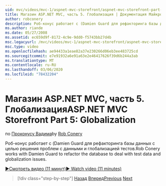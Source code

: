 ```yaml
---
uid: mvc/videos/mvc-1/aspnet-mvc-storefront/aspnet-mvc-storefront-part-5-globalization
title: Магазин ASP.NET MVC, часть 5. Глобализация | Документация Майкрософт
author: robconery
description: Роб-конус работает с (Damien Guard для рефакторинга базы данных с целью решения проблем с данными и глобализацией тестов.
ms.author: riande
ms.date: 05/27/2008
ms.assetid: ec659d9f-8172-4c9e-9dd0-f5743bb27d4b
msc.legacyurl: /mvc/videos/mvc-1/aspnet-mvc-storefront/aspnet-mvc-storefront-part-5-globalization
msc.type: video
ms.openlocfilehash: ae94433a1eae82a37e230266d06eb3ee483725cd
ms.sourcegitcommit: e7e91932a6e91a63e2e46417626f39d6b244a3ab
ms.translationtype: MT
ms.contentlocale: ru-RU
ms.lasthandoff: 03/06/2020
ms.locfileid: "78432204"
---
```

# <a name="aspnet-mvc-storefront-part-5-globalization"></a><span data-ttu-id="1e742-103">Магазин ASP.NET MVC, часть 5. Глобализация</span><span class="sxs-lookup"><span data-stu-id="1e742-103">ASP.NET MVC Storefront Part 5: Globalization</span></span>

<span data-ttu-id="1e742-104">по [Проконусу Вадима](https://github.com/robconery)</span><span class="sxs-lookup"><span data-stu-id="1e742-104">by [Rob Conery](https://github.com/robconery)</span></span>

<span data-ttu-id="1e742-105">Роб-конус работает с (Damien Guard для рефакторинга базы данных с целью решения проблем с данными и глобализацией тестов.</span><span class="sxs-lookup"><span data-stu-id="1e742-105">Rob Conery works with Damien Guard to refactor the database to deal with test data and globalization issues.</span></span>

[<span data-ttu-id="1e742-106">&#9654;Смотреть видео (11 минут)</span><span class="sxs-lookup"><span data-stu-id="1e742-106">&#9654; Watch video (11 minutes)</span></span>](https://channel9.msdn.com/Blogs/ASP-NET-Site-Videos/aspnet-mvc-storefront-part-5-globalization)

> [!div class="step-by-step"]
> <span data-ttu-id="1e742-107">[Назад](aspnet-mvc-storefront-part-4-linq-to-sql-spike.md)
> [Вперед](aspnet-mvc-storefront-part-6-finishing-the-repository-and-initial-ui-work.md)</span><span class="sxs-lookup"><span data-stu-id="1e742-107">[Previous](aspnet-mvc-storefront-part-4-linq-to-sql-spike.md)
[Next](aspnet-mvc-storefront-part-6-finishing-the-repository-and-initial-ui-work.md)</span></span>
